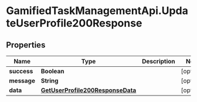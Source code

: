 # GamifiedTaskManagementApi.UpdateUserProfile200Response

## Properties

Name | Type | Description | Notes
------------ | ------------- | ------------- | -------------
**success** | **Boolean** |  | [optional] 
**message** | **String** |  | [optional] 
**data** | [**GetUserProfile200ResponseData**](GetUserProfile200ResponseData.md) |  | [optional] 


